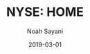 ---
type: "report"
paper: "HOME_Noah_Sayani.pdf"
author: "Noah Sayani"
company: "At Home Group, Inc."
date: "2019-03-01"
summary: "At Home Group Inc. (At Home) is an American big-box retail chain carrying a broad variety of products ranging from furniture to home décor accessories. At Home operates 178 stores across the US with a headquarters located in Plano, Texas.  "
title: "NYSE: HOME"
---